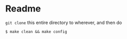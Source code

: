 Readme
======

`git clone` this entire directory to wherever, and then do
    
    $ make clean && make config
